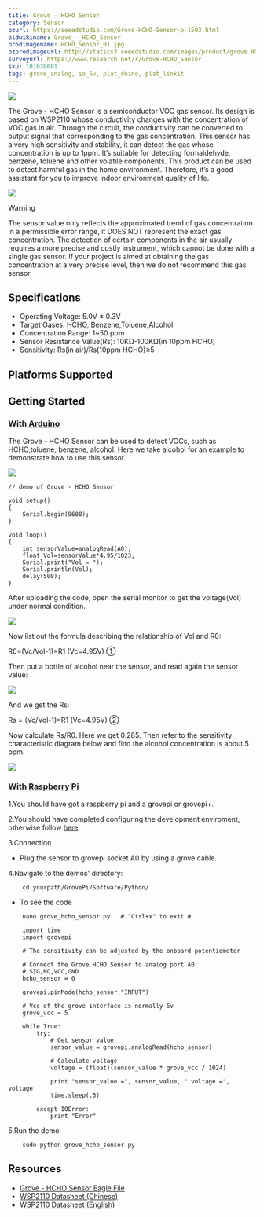 ```yaml
---
title: Grove - HCHO Sensor
category: Sensor
bzurl: https://seeedstudio.com/Grove-HCHO-Sensor-p-1593.html
oldwikiname: Grove_-_HCHO_Sensor
prodimagename: HCHO_Sensor_01.jpg
bzprodimageurl: http://statics3.seeedstudio.com/images/product/grove HCHO.jpg
surveyurl: https://www.research.net/r/Grove-HCHO_Sensor
sku: 101020001
tags: grove_analog, io_5v, plat_duino, plat_linkit
---
```


![](https://raw.githubusercontent.com/SeeedDocument/Grove-HCHO_Sensor/master/img/HCHO_Sensor_01.jpg)

The Grove - HCHO Sensor is a semiconductor VOC gas sensor. Its design is based on WSP2110 whose conductivity changes with the concentration of VOC gas in air. Through the circuit, the conductivity can be converted to output signal that corresponding to the gas concentration. This sensor has a very high sensitivity and stability, it can detect the gas whose concentration is up to 1ppm. It’s suitable for detecting formaldehyde, benzene, toluene and other volatile components. This product can be used to detect harmful gas in the home environment. Therefore, it’s a good assistant for you to improve indoor environment quality of life.

[![](https://raw.githubusercontent.com/SeeedDocument/common/master/Get_One_Now_Banner.png)](http://www.seeedstudio.com/depot/grove-hcho-sensor-p-1593.html)

<div class="admonition warning">
<p class="admonition-title">Warning</p>
The sensor value only reflects the approximated trend of gas concentration in a permissible error range, it DOES NOT represent the exact gas concentration. The detection of certain components in the air usually requires a more precise and costly instrument, which cannot be done with a single gas sensor. If your project is aimed at obtaining the gas concentration at a very precise level, then we do not recommend this gas sensor.
</div>

Specifications
-------------

-   Operating Voltage: 5.0V ± 0.3V
-   Target Gases: HCHO, Benzene,Toluene,Alcohol
-   Concentration Range: 1~50 ppm
-   Sensor Resistance Value(Rs): 10KΩ-100KΩ(in 10ppm HCHO)
-   Sensitivity: Rs(in air)/Rs(10ppm HCHO)≥5

Platforms Supported
-------------------

Getting Started
---------------

### With [Arduino](/Arduino "Arduino")

The Grove - HCHO Sensor can be used to detect VOCs, such as HCHO,toluene, benzene, alcohol. Here we take alcohol for an example to demonstrate how to use this sensor.

![](https://raw.githubusercontent.com/SeeedDocument/Grove-HCHO_Sensor/master/img/HCHO_Hardware_Connection.jpg)

```
// demo of Grove - HCHO Sensor
 
void setup()
{
    Serial.begin(9600);
}
 
void loop()
{
    int sensorValue=analogRead(A0);
    float Vol=sensorValue*4.95/1023;
    Serial.print("Vol = ");
    Serial.println(Vol);
    delay(500);
}
```

After uploading the code, open the serial monitor to get the voltage(Vol) under normal condition.

![](https://raw.githubusercontent.com/SeeedDocument/Grove-HCHO_Sensor/master/img/Test_result1.jpg)

Now list out the formula describing the relationship of Vol and R0:

R0=(Vc/Vol-1)×R1 (Vc=4.95V) ①

Then put a bottle of alcohol near the sensor, and read again the sensor value:

![](https://raw.githubusercontent.com/SeeedDocument/Grove-HCHO_Sensor/master/img/Test_result3.jpg)

And we get the Rs:

Rs = (Vc/Vol-1)×R1 (Vc=4.95V) ②

Now calculate Rs/R0. Here we get 0.285. Then refer to the sensitivity characteristic diagram below and find the alcohol concentration is about 5 ppm.

![](https://raw.githubusercontent.com/SeeedDocument/Grove-HCHO_Sensor/master/img/Sensitivity_Characteristic.jpg)

### With [Raspberry Pi](/GrovePiPlus "GrovePi+")

1.You should have got a raspberry pi and a grovepi or grovepi+.

2.You should have completed configuring the development enviroment, otherwise follow [here](/GrovePiPlus#Introducing_the_GrovePi.2B).

3.Connection

-   Plug the sensor to grovepi socket A0 by using a grove cable.

4.Navigate to the demos' directory:
```
    cd yourpath/GrovePi/Software/Python/
```

-   To see the code
```
    nano grove_hcho_sensor.py   # "Ctrl+x" to exit #
```
```
    import time
    import grovepi

    # The sensitivity can be adjusted by the onboard potentiometer

    # Connect the Grove HCHO Sensor to analog port A0
    # SIG,NC,VCC,GND
    hcho_sensor = 0

    grovepi.pinMode(hcho_sensor,"INPUT")

    # Vcc of the grove interface is normally 5v
    grove_vcc = 5

    while True:
        try:
            # Get sensor value
            sensor_value = grovepi.analogRead(hcho_sensor)

            # Calculate voltage
            voltage = (float)(sensor_value * grove_vcc / 1024)

            print "sensor_value =", sensor_value, " voltage =", voltage
            time.sleep(.5)

        except IOError:
            print "Error"
```

5.Run the demo.
```
    sudo python grove_hcho_sensor.py
```

Resources
---------

-   [Grove - HCHO Sensor Eagle File](https://raw.githubusercontent.com/SeeedDocument/Grove-HCHO_Sensor/master/res/Grove-HCHO_Sensor_Eagle_File.zip)
-   [WSP2110 Datasheet (Chinese)](https://raw.githubusercontent.com/SeeedDocument/Grove-HCHO_Sensor/master/res/WSP2110.pdf)
-   [WSP2110 Datasheet (English)](https://raw.githubusercontent.com/SeeedDocument/Grove-HCHO_Sensor/master/res/Wsp2110-1-.pdf)

<!-- This Markdown file was created from http://www.seeedstudio.com/wiki/Grove_-_HCHO_Sensor -->

